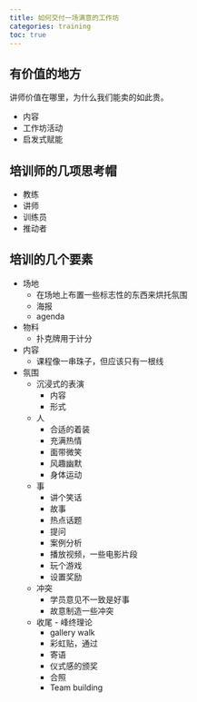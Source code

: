 ```yaml
---
title: 如何交付一场满意的工作坊
categories: training
toc: true
---
```


## 有价值的地方

讲师价值在哪里，为什么我们能卖的如此贵。

- 内容
- 工作坊活动
- 启发式赋能

## 培训师的几项思考帽

- 教练
- 讲师
- 训练员
- 推动者

## 培训的几个要素

- 场地
   - 在场地上布置一些标志性的东西来烘托氛围
    - 海报
    - agenda
- 物料
    - 扑克牌用于计分
- 内容
    - 课程像一串珠子，但应该只有一根线
- 氛围
    - 沉浸式的表演
        - 内容
        - 形式
    - 人
        - 合适的着装
        - 充满热情
        - 面带微笑
        - 风趣幽默
        - 身体运动
    - 事
        - 讲个笑话
        - 故事
        - 热点话题
        - 提问
        - 案例分析
        - 播放视频，一些电影片段
        - 玩个游戏
        - 设置奖励
    - 冲突
        - 学员意见不一致是好事
        - 故意制造一些冲突
    - 收尾 - 峰终理论
        - gallery walk
        - 彩虹贴，通过
        - 寄语
        - 仪式感的颁奖
        - 合照
        - Team building
